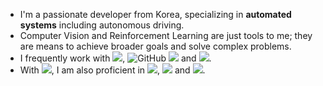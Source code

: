 - I'm a passionate developer from Korea, specializing in <b>automated systems</b> including autonomous driving.  
- Computer Vision and Reinforcement Learning are just tools to me; they are means to achieve broader goals and solve complex problems.
- I frequently work with 
  <img src="https://img.shields.io/badge/python-3670A0?style=for-the-badge&logo=python&logoColor=ffdd54"/>, 
  <img src="https://img.shields.io/badge/github-%23121011.svg?style=for-the-badge&logo=github&logoColor=white" alt="GitHub"/>
  <img src="https://img.shields.io/badge/ros-%2300599C.svg?style=for-the-badge&logo=ros&logoColor=white"/> and 
  <img src="https://img.shields.io/badge/Ubuntu-E95420?style=for-the-badge&logo=ubuntu&logoColor=white"/>.
- With
  <img src="https://img.shields.io/badge/chatGPT-74aa9c?style=for-the-badge&logo=openai&logoColor=white"/>, 
  I am also proficient in 
  <img src="https://img.shields.io/badge/PyTorch-%23EE4C2C.svg?style=for-the-badge&logo=PyTorch&logoColor=white"/>,
  <img src="https://img.shields.io/badge/c++-%2300599C.svg?style=for-the-badge&logo=c%2B%2B&logoColor=white"/> and 
  <img src="https://img.shields.io/badge/markdown-%23000000.svg?style=for-the-badge&logo=markdown&logoColor=white"/>.
